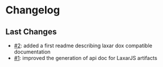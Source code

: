 # Changelog

## Last Changes

- [#2](https://github.com/LaxarJS/laxar_dox/issues/2): added a first readme describing laxar dox compatible documentation
- [#1](https://github.com/LaxarJS/laxar_dox/issues/1): improved the generation of api doc for LaxarJS artifacts
